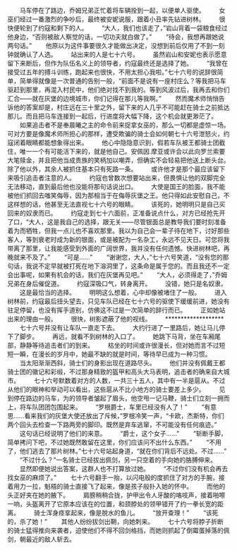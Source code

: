 　　马车停在了路边，乔姆兄弟正忙着将车辆拴到一起，以便单人驱使。
　　女巫们经过一番激烈的争吵后，最终被安妮说服，跟着小丑率先钻进树林。
　　很快便轮到了约寇和剩下的人。
　　“大人，我们也该走了，”岩山背着一袋粮食经过他身边，“否则被敌人察觉的话，一切功夫就白做了。”
　　“待会，我想再跟她说两句话。”
　　他原以为这件事要很久才能做出决定，没想到前后仅用了不到一刻钟就确认了人选。
　　站出来的人是七十六号。
　　虽然岩山和安妮也表示愿意留下来断后，但作为队伍名义上的领导者，约寇最终还是选择了她。
　　“我曾在接受过五年的搏斗训练，跑起来也很快，不用太担心我啦。”七十六号的说辞很简单，简单得就像是一次普通的告别一般，“前面不是说有一座村庄么？等我把马车驱赶到那里，再混入村民中，他们绝对找不到我的。等到风波过后，我再去和你们汇合——就在灰堡的边境城市，你们记得在那儿等我啊。”
　　然而魔术师悄悄告诉他的答案却是，村庄远在三十里之外，留下来的人几乎不可能赶在骑士之前抵达那儿。而且把马车连接到一起后，行进度将大幅下降，这个机会就更渺茫了。
　　如果追击者不是奉晨曦之主的命令前来捉拿女巫的，那么一切都是虚惊一场。可对方要是像魔术师所担心的那样，遭受欺骗的骑士会如何朝七十六号泄怒火，约寇闭着眼睛都能想象得出来。
　　他心中隐隐意识到，假若车队被王都骑士团截住，唯一一个有可能活下来的，就是他自己。安佩因.摩亚或许会以此向罗兰索要大笔赎金，并且把他当成贵族的笑柄加以嘲弄，但确实不会轻易把他送上断头台。除了他以外，其余人被抓住基本只有死路一条。
　　或许他才是那个最应该留下来吸引追击者注意的人。
　　约寇也曾数次想要站出来，但畏惧让他的双脚完全无法移动，直到最后他也没能将那句话说出口。
　　大使是国王的脸面，我不能被他们抓回去嗤笑侮辱，因为那相当于在侮辱灰堡之王。他只得如此安慰自己，不这样想的话，他甚至无法直视七十六号的眼睛。
　　该死的，她明明只是自己买回来的奴隶而已。
　　约寇走到七十六面前，正准备说点什么，对方已经抢先开了口，“大人，这是我自己的选择，跟无关——尽管银面总是教导我们要时刻准备着为而牺牲，但我一点儿也不喜欢那里。我以为自己会一辈子待在地下，讨好那些客人，等到衰老时成为新的银面，或是被配为一名杂工，永远不见天日。可您将我带离了那里，让我能感受到外面的广阔世界，我并没有任何遗憾。快进树林吧，再晚就来不及了。”
　　“可是……”
　　“谢谢您，大人，”七十六号笑道，“没有您的那句话，我说不定早就被打死在地下溶洞里了，这条命是属于您的。而且我还不一定会出事呢，如果有机会的话，我们在灰堡再见吧。”
　　“大人，必须得走了，”乔姆兄弟在身后催促道。
　　约寇深吸口气，转身离开。
　　没错，她只是名奴隶。
　　这是最恰当的选择。
　　明明这么想着，心中却像被堵住了一般。
　　进入树林前，约寇最后扭头望去，只见车队已经在七十六号的驱使下缓缓前进，她没有驻足停留，也没有挥手道别，仿佛这不过是一次简单的辞行而已。
　　正如她站出来的理由一般。
　　很快，树影遮蔽了他的视线。
　　*******************
　　七十六号并没有让车队一直走下去。
　　大约行进了一里路后，她让马儿停下了脚步。
　　再远，就看不到树林的入口了。
　　她跳下马背，坐在车厢尾部，静静等待追击者们的到来。
　　枯坐的时间或许很漫长，但对她而言不过短短一瞬，在漫长的岁月中，她最不缺的就是时间，等待早已成为一种习惯。
　　当太阳渐渐西斜，骑士们的身影出现在道路尽头。
　　他们并没有佩戴王都骑士团的徽记和彩缎，不过那身精致的盔甲和高头大马表明，追击者的确来自大城市。
　　七十六号默数着对方的人数，一共三十五人，其中有一半是扈从。不过从他们的眼神和举动可以看出，这些扈从不比小地方的骑士要差上多少。
　　见到停在路边的马车，为的领导者皱起了眉头，他空甩一记马鞭，骑士们立刻一拥而上，将车队团团包围起来。
　　“罗根爵士，车里已经没有人了！”
　　“有意思……看来我们的灰堡大使还放出了斥候，”罗根冷笑一声，“卡欧，杰斯特，你们两个回头去检查一下路两旁的脚印。既然是弃车逃窜，不可能没有任何痕迹。”
　　这句话已经说明了他们的来意。
　　“爵士，这个女子……”
　　“斩断手脚，简单拷问下吧，不过她既然敢留在这里，你们应该问不出什么东西。”
　　“不用了，他们逃去了那片树林。”七十六号站起身道，“就在你们背后不远处。不过……”
　　“不过什么？”一名骑士已经拔出佩剑，另一只空着的手向她的胳膊伸来。
　　显然即便她说出答案，这群人也不打算放过她。
　　“不过你们没有机会再去找女巫的麻烦了。”
　　七十六号翻手一抬，以闪电般的度抓住了对方的手腕，接着用力一拉，魁梧的骑士直接飞了起来，像是孩子般扑入她的怀中。
　　而他的头正好夹在她的腋下。
　　肩膀稍稍合拢，护甲出令人牙酸的咯吱声，接着啪嚓一响，头盔离开了它原本应该在的位置，和颈脖处的领甲错开了约一拳长宽的距离。
　　骑士浑身痉挛起来，像是脱水的鱼儿。
　　“放开查理！”
　　“该死的，杀了她！”
　　其他人纷纷拔剑出鞘，向她刺来。
　　七十六号将脖子折断的骑士猛得推向来袭者，迫使他们不得不回剑格挡，而她则抓起了倒霉蛋掉落的佩剑，朝最近的敌人斩去。